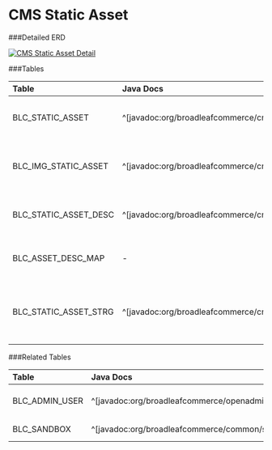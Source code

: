 # CMS Static Asset



###Detailed ERD

[![CMS Static Asset Detail](dataModel/CMSStaticAssetDetailedERD.png)](_img/dataModel/CMSStaticAssetDetailedERD.png)

###Tables

| Table               | Java Docs      | Description                                         |
|:--------------------|:--------------|:----------------------------------------------------|
|BLC_STATIC_ASSET     | ^[javadoc:org/broadleafcommerce/cms/file/domain/StaticAsset]          | Represents a Static Asset in Broadleaf.  |
|BLC_IMG_STATIC_ASSET | ^[javadoc:org/broadleafcommerce/cms/file/domain/ImageStaticAsset]          | Represents a Image Static Asset in Broadleaf.  |
|BLC_STATIC_ASSET_DESC| ^[javadoc:org/broadleafcommerce/cms/file/domain/StaticAssetDescription]          | Defines a Description for a Static Asset.  |
|BLC_ASSET_DESC_MAP   | -          | Maps a Static Asset to a Description.  |
|BLC_STATIC_ASSET_STRG| ^[javadoc:org/broadleafcommerce/cms/file/domain/StaticAssetStorage]          | Represents a Static Asset Storage Object in Broadleaf.  |

###Related Tables

| Table               | Java Docs      | Description                                         |
|:--------------------|:--------------|:----------------------------------------------------|
|BLC_ADMIN_USER       | ^[javadoc:org/broadleafcommerce/openadmin/server/security/domain/AdminUser]          | Represents an admin user.  |
|BLC_SANDBOX          | ^[javadoc:org/broadleafcommerce/common/sandbox/domain/SandBox]          | Represents a sandbox.  |
